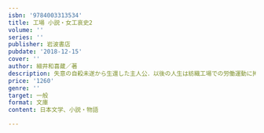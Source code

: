 ```yaml
---
isbn: '9784003313534'
title: 工場 小説・女工哀史2
volume: ''
series: ''
publisher: 岩波書店
pubdate: '2018-12-15'
cover: ''
author: 細井和喜蔵／著
description: 失意の自殺未遂から生還した主人公．以後の人生は紡織工場での労働運動に捧げようと誓うが…．『奴隷』続編．
price: '1260'
genre: ''
target: 一般
format: 文庫
content: 日本文学、小説・物語

---
```

